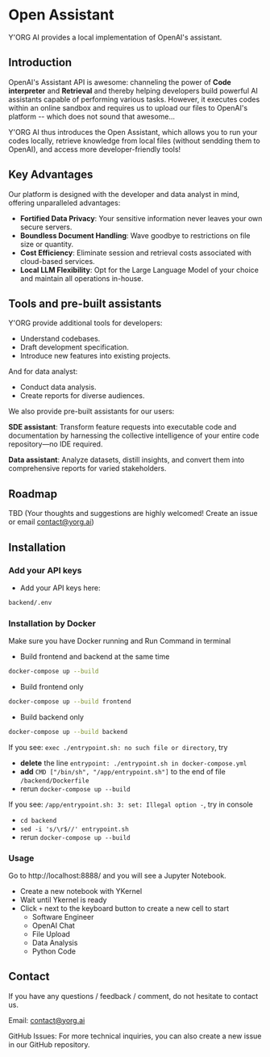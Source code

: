 # Open Assistant

Y'ORG AI provides a local implementation of OpenAI's assistant.

## Introduction
OpenAI's Assistant API is awesome: channeling the power of **Code interpreter** and **Retrieval** and thereby helping developers build powerful AI assistants capable of performing various tasks. However, it executes codes within an online sandbox and requires us to upload our files to OpenAI's platform -- which does not sound that awesome...

Y'ORG AI thus introduces the Open Assistant, which allows you to run your codes locally, retrieve knowledge from local files (without sendding them to OpenAI), and access more developer-friendly tools!

## Key Advantages
Our platform is designed with the developer and data analyst in mind, offering unparalleled advantages:

- **Fortified Data Privacy**: Your sensitive information never leaves your own secure servers.
- **Boundless Document Handling**: Wave goodbye to restrictions on file size or quantity.
- **Cost Efficiency**: Eliminate session and retrieval costs associated with cloud-based services.
- **Local LLM Flexibility**: Opt for the Large Language Model of your choice and maintain all operations in-house.

## Tools and pre-built assistants
Y'ORG provide additional tools for developers:
- Understand codebases.
- Draft development specification.
- Introduce new features into existing projects.

And for data analyst:
- Conduct data analysis.
- Create reports for diverse audiences.

We also provide pre-built assistants for our users:

**SDE assistant**: Transform feature requests into executable code and documentation by harnessing the collective intelligence of your entire code repository—no IDE required.

**Data assistant**: Analyze datasets, distill insights, and convert them into comprehensive reports for varied stakeholders.

## Roadmap
TBD (Your thoughts and suggestions are highly welcomed! Create an issue or email contact@yorg.ai)

## Installation
### Add your API keys
- Add your API keys here:
```bash
backend/.env
```

### Installation by Docker
Make sure you have Docker running and Run Command in terminal
- Build frontend and backend at the same time
```bash
docker-compose up --build
```

- Build frontend only
```bash
docker-compose up --build frontend
```

- Build backend only
```bash
docker-compose up --build backend
```

If you see: ``exec ./entrypoint.sh: no such file or directory``, try 
- **delete** the line ``entrypoint: ./entrypoint.sh in docker-compose.yml``
- **add** `CMD ["/bin/sh", "/app/entrypoint.sh"]` to the end of file `/backend/Dockerfile`
- rerun ``docker-compose up --build``

If you see: ``/app/entrypoint.sh: 3: set: Illegal option -``, try in console
- ``cd backend``
- ``sed -i 's/\r$//' entrypoint.sh`` 
- rerun ``docker-compose up --build``

### Usage
Go to http://localhost:8888/ and you will see a Jupyter Notebook.
- Create a new notebook with YKernel
- Wait until Ykernel is ready
- Click ``+`` next to the keyboard button to create a new cell to start
    - Software Engineer
    - OpenAI Chat
    - File Upload
    - Data Analysis
    - Python Code
 
## Contact

If you have any questions / feedback / comment, do not hesitate to contact us. 

Email: contact@yorg.ai

GitHub Issues: For more technical inquiries, you can also create a new issue in our GitHub repository.


